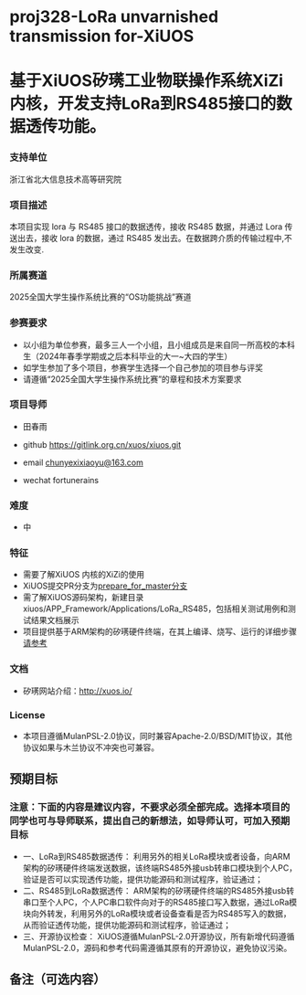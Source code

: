 # proj328-LoRa unvarnished transmission for-XiUOS
# 基于XiUOS矽璓工业物联操作系统XiZi内核，开发支持LoRa到RS485接口的数据透传功能。

### 支持单位  
浙江省北大信息技术高等研究院

### 项目描述
本项目实现 lora 与 RS485 接口的数据透传，接收 RS485 数据，并通过 Lora 传送出去，接收 lora 的数据，通过 RS485 发出去。在数据跨介质的传输过程中,不发生改变.


### 所属赛道

2025全国大学生操作系统比赛的“OS功能挑战”赛道



### 参赛要求

- 以小组为单位参赛，最多三人一个小组，且小组成员是来自同一所高校的本科生（2024年春季学期或之后本科毕业的大一~大四的学生）
- 如学生参加了多个项目，参赛学生选择一个自己参加的项目参与评奖
- 请遵循“2025全国大学生操作系统比赛”的章程和技术方案要求



### 项目导师

* 田春雨

* github https://gitlink.org.cn/xuos/xiuos.git

* email chunyexixiaoyu@163.com

* wechat  fortunerains



### 难度

* 中



### 特征

* 需要了解XiUOS 内核的XiZi的使用
* XiUOS提交PR分支为[prepare_for_master分支](https://www.gitlink.org.cn/xuos/xiuos/tree/prepare_for_master)
* 需了解XiUOS源码架构，新建目录xiuos/APP_Framework/Applications/LoRa_RS485，包括相关测试用例和测试结果文档展示
* 项目提供基于ARM架构的矽璓硬件终端，在其上编译、烧写、运行的详细步骤[请参考](https://www.gitlink.org.cn/xuos/xiuos/tree/prepare_for_master/Ubiquitous%2FXiZi_IIoT%2Fboard%2Fedu-arm32)



### 文档

* 矽璓网站介绍：http://xuos.io/



### License

* 本项目遵循MulanPSL-2.0协议，同时兼容Apache-2.0/BSD/MIT协议，其他协议如果与木兰协议不冲突也可兼容。



## 预期目标

### 注意：下面的内容是建议内容，不要求必须全部完成。选择本项目的同学也可与导师联系，提出自己的新想法，如导师认可，可加入预期目标

* 一、LoRa到RS485数据透传：
  利用另外的相关LoRa模块或者设备，向ARM架构的矽璓硬件终端发送数据，该终端RS485外接usb转串口模块到个人PC，验证是否可以实现透传功能，提供功能源码和测试程序，验证通过；
* 二、RS485到LoRa数据透传：
ARM架构的矽璓硬件终端的RS485外接usb转串口至个人PC，个人PC串口软件向对于的RS485接口写入数据，通过LoRa模块向外转发，利用另外的LoRa模块或者设备查看是否为RS485写入的数据，从而验证透传功能，提供功能源码和测试程序，验证通过；
* 三、开源协议检查：
XiUOS遵循MulanPSL-2.0开源协议，所有新增代码遵循MulanPSL-2.0，源码和参考代码需遵循其原有的开源协议，避免协议污染。

## 备注（可选内容）

